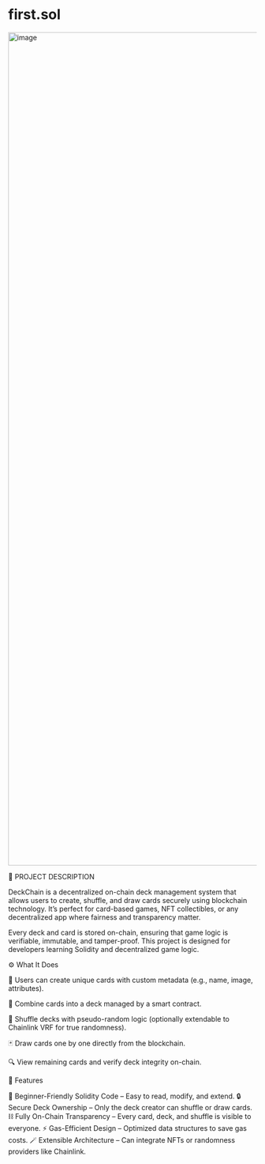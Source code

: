 # first.sol
<img width="2868" height="1686" alt="image" src="https://github.com/user-attachments/assets/1f2e96f5-7b08-4e03-b473-932ae1b961df" />


📜 PROJECT DESCRIPTION

DeckChain is a decentralized on-chain deck management system that allows users to create, shuffle, and draw cards securely using blockchain technology.
It’s perfect for card-based games, NFT collectibles, or any decentralized app where fairness and transparency matter.

Every deck and card is stored on-chain, ensuring that game logic is verifiable, immutable, and tamper-proof.
This project is designed for developers learning Solidity and decentralized game logic.


⚙️ What It Does

🎴 Users can create unique cards with custom metadata (e.g., name, image, attributes).

🧩 Combine cards into a deck managed by a smart contract.

🔀 Shuffle decks with pseudo-random logic (optionally extendable to Chainlink VRF for true randomness).

🃏 Draw cards one by one directly from the blockchain.

🔍 View remaining cards and verify deck integrity on-chain.


🌟 Features

🧠 Beginner-Friendly Solidity Code – Easy to read, modify, and extend.
🔒 Secure Deck Ownership – Only the deck creator can shuffle or draw cards.
⛓️ Fully On-Chain Transparency – Every card, deck, and shuffle is visible to everyone.
⚡ Gas-Efficient Design – Optimized data structures to save gas costs.
🪄 Extensible Architecture – Can integrate NFTs or randomness providers like Chainlink.





